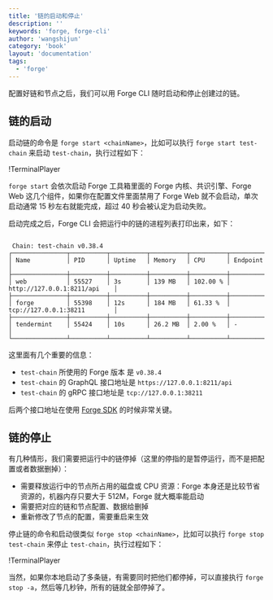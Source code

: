 ```yaml
---
title: '链的启动和停止'
description: ''
keywords: 'forge, forge-cli'
author: 'wangshijun'
category: 'book'
layout: 'documentation'
tags:
  - 'forge'
---
```


配置好链和节点之后，我们可以用 Forge CLI 随时启动和停止创建过的链。

## 链的启动

启动链的命令是 `forge start <chainName>`，比如可以执行 `forge start test-chain` 来启动 `test-chain`，执行过程如下：

!TerminalPlayer[](./images/6-start-chain.yml)

`forge start` 会依次启动 Forge 工具箱里面的 Forge 内核、共识引擎、Forge Web 这几个组件，如果你在配置文件里面禁用了 Forge Web 就不会启动，单次启动通常 15 秒左右就能完成，超过 40 秒会被认定为启动失败。

启动完成之后，Forge CLI 会把运行中的链的进程列表打印出来，如下：

```shell

 Chain: test-chain v0.38.4
┌───────────────┬──────────┬──────────┬──────────┬──────────┬──────────────────────────────┐
│ Name          │ PID      │ Uptime   │ Memory   │ CPU      │ Endpoint                     │
├───────────────┼──────────┼──────────┼──────────┼──────────┼──────────────────────────────┤
│ web           │ 55527    │ 3s       │ 139 MB   │ 102.00 % │ http://127.0.0.1:8211/api    │
├───────────────┼──────────┼──────────┼──────────┼──────────┼──────────────────────────────┤
│ forge         │ 55398    │ 12s      │ 184 MB   │ 61.33 %  │ tcp://127.0.0.1:38211        │
├───────────────┼──────────┼──────────┼──────────┼──────────┼──────────────────────────────┤
│ tendermint    │ 55424    │ 10s      │ 26.2 MB  │ 2.00 %   │ -                            │
└───────────────┴──────────┴──────────┴──────────┴──────────┴──────────────────────────────┘
```

这里面有几个重要的信息：

- `test-chain` 所使用的 Forge 版本 是 `v0.38.4`
- `test-chain` 的 GraphQL 接口地址是 `https://127.0.0.1:8211/api`
- `test-chain` 的 gRPC 接口地址是 `tcp://127.0.0.1:38211`

后两个接口地址在使用 [Forge SDK]() 的时候非常关键。

## 链的停止

有几种情形，我们需要把运行中的链停掉（这里的停指的是暂停运行，而不是把配置或者数据删掉）：

- 需要释放运行中的节点所占用的磁盘或 CPU 资源：Forge 本身还是比较节省资源的，机器内存只要大于 512M，Forge 就大概率能启动
- 需要把对应的链和节点配置、数据给删掉
- 重新修改了节点的配置，需要重启来生效

停止链的命令和启动很类似 `forge stop <chainName>`，比如可以执行 `forge stop test-chain` 来停止 `test-chain`，执行过程如下：

!TerminalPlayer[](./images/7-stop-chain.yml)

当然，如果你本地启动了多条链，有需要同时把他们都停掉，可以直接执行 `forge stop -a`，然后等几秒钟，所有的链就全部停掉了。
